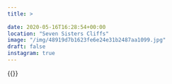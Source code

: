 ```yaml
---
title: >
  
date: 2020-05-16T16:28:54+00:00
location: "Seven Sisters Cliffs"
image: "/img/48919d7b1623fe6e24e31b2487aa1099.jpg"
draft: false
instagram: true
---
```


{{<photo src="/img/48919d7b1623fe6e24e31b2487aa1099.jpg">}}
